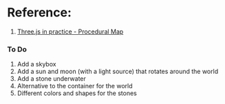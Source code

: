 # Reference: <br> 
1. [Three.js in practice - Procedural Map](https://youtu.be/HsCYEA_UuZA)

### To Do

1. Add a skybox
2. Add a sun and moon (with a light source) that rotates around the world
3. Add a stone underwater
4. Alternative to the container for the world
5. Different colors and shapes for the stones
